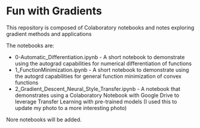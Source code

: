 # Fun with Gradients
This repository is composed of Colaboratory notebooks and notes exploring gradient methods and applications

The notebooks are:
*  0-Automatic_Differentiation.ipynb - A short notebook to demonstrate using the autograd capabilities for numerical differentiation of functions
*  1_FunctionMinimization.ipynb - A short notebook to demonstrate using the autogrd capabilities for general function minimization of convex functions
*  2_Gradient_Descent_Neural_Style_Transfer.ipynb - A notebook that demonstrates using a Colaboratory Notebook with Google Drive to leverage Transfer Learning with pre-trained models (I used this to update my photo to a more interesting photo)

Nore notebooks will be added.

